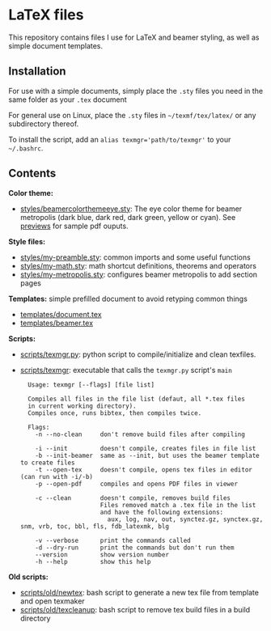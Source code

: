 # LaTeX files

This repository contains files I use for LaTeX and beamer styling, as well
as simple document templates.

## Installation

For use with a simple documents, simply place the `.sty` files you need in
the same folder as your `.tex` document

For general use on Linux, place the `.sty` files in `~/texmf/tex/latex/` or any subdirectory thereof.

To install the script, add an `alias texmgr='path/to/texmgr'` to your `~/.bashrc`.

## Contents

**Color theme:**
- [styles/beamercolorthemeeye.sty](./styles/beamercolorthemeeye.sty): The eye color theme for beamer metropolis (dark blue, dark red, dark green, yellow or cyan). See [previews](./previews) for sample pdf ouputs.

**Style files:**
- [styles/my-preamble.sty](./styles/my-preamble.sty): common imports and some useful functions
- [styles/my-math.sty](./styles/my-math.sty): math shortcut definitions, theorems and operators
- [styles/my-metropolis.sty](./styles/my-math.sty): configures beamer metropolis to add section pages

**Templates:** simple prefilled document to avoid retyping common things
- [templates/document.tex](./template/document.tex)
- [templates/beamer.tex](./template/document.tex)

**Scripts:**
- [scripts/texmgr.py](scripts/texmgr.py): python script to compile/initialize and clean texfiles.
- [scripts/texmgr](scripts/texmgr): executable that calls the `texmgr.py` script's `main`

		Usage: texmgr [--flags] [file list]

		Compiles all files in the file list (defaut, all *.tex files
		in current working directory).
		Compiles once, runs bibtex, then compiles twice.

		Flags:
		  -n --no-clean     don't remove build files after compiling

		  -i --init         doesn't compile, creates files in file list
		  -b --init-beamer  same as --init, but uses the beamer template to create files
		  -t --open-tex     doesn't compile, opens tex files in editor (can run with -i/-b)
		  -p --open-pdf     compiles and opens PDF files in viewer

		  -c --clean        doesn't compile, removes build files
		                    Files removed match a .tex file in the list
		                    and have the following extensions:
		                      aux, log, nav, out, synctez.gz, synctex.gz, snm, vrb, toc, bbl, fls, fdb_latexmk, blg

		  -v --verbose      print the commands called
		  -d --dry-run      print the commands but don't run them
		  --version         show version number
		  -h --help         show this help


**Old scripts:**
- [scripts/old/newtex](./scripts/old/newtex): bash script to generate a new tex file from template and open texmaker
- [scripts/old/texcleanup](./scripts/old/texcleanup): bash script to remove tex build files in a build directory
